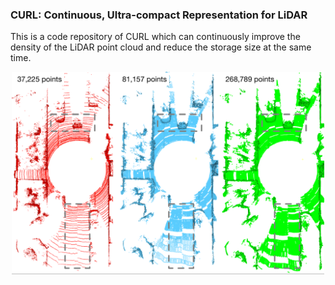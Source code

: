 ### CURL: Continuous, Ultra-compact Representation for LiDAR
This is a code repository of CURL which can continuously improve the density of the LiDAR point cloud and reduce the storage size at the same time.

<p align="center">
<img src="./images/FirstFigure.png" alt="FirstFigure" width="500"/>
</p>

